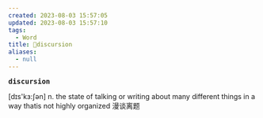 ```yaml
---
created: 2023-08-03 15:57:05
updated: 2023-08-03 15:57:10
tags:
  - Word
title: 📖discursion
aliases:
  - null
---
```


<pre><strong>discursion</strong></pre>
[dɪs'kɜ:ʃən]
n. the state of talking or writing about many different things in a way thatis not highly organized 漫谈离题
